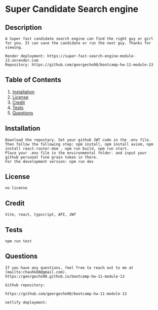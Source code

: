 # Super Candidate Search engine 

## Description
    A Super fast candidate search engine can find the right guy or girl for you. It can save the candidate or run the next guy. Thanks for viewing. 
    
    Render deployment: https://super-fast-search-engine-module-13.onrender.com
    Repository: https://github.com/georgecho98/bootcamp-hw-11-module-13

    
## Table of Contents
1. [Installation](#installation)
2. [License](#license)
3. [Credit](#credit)
4. [Tests](#tests)
5. [Questions](#questions)


## Installation 
    
    Download the repostary. Set your github JWT code in the .env file. 
    Then follow the following step: npm install, npm install axiom, npm install react-router-dom , npm run build, npm run start.
    Place your .env file in the environmental folder. and input your github personal fine grain token in there.
    For the development version: npm run dev

## License
    no license

## Credit
    Vite, react, typscript, API, JWT

## Tests
    npm run test

## Questions
    
    If you have any questions, feel free to reach out to me at (mailto:chauhk88@gmail.com).
    https://georgecho98.github.io/bootcamp-hw-11-module-13
    
    Github repository:

    https://github.com/georgecho98/bootcamp-hw-11-module-13

    netlify deployment: 